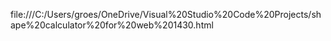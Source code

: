 file:///C:/Users/groes/OneDrive/Visual%20Studio%20Code%20Projects/shape%20calculator%20for%20web%201430.html
